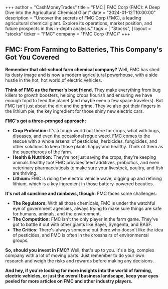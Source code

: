 +++
author = "CashMoneyTrades"
title = "FMC |  FMC Corp (FMC): A Deep Dive into the Agricultural Chemical Giant"
date = "2024-01-12T10:00:00"
description = "Uncover the secrets of FMC Corp (FMC), a leading agricultural chemical giant. Explore its operations, market position, and future prospects in this in-depth analysis."
tags = [
"Stocks",
]
layout = "stocks"
ticker = "FMC"
company = "FMC Corp (FMC)"
+++
        


## FMC: From Farming to Batteries, This Company's Got You Covered 

**Remember that old-school farm chemical company?** Well, FMC has shed its dusty image and is now a modern agricultural powerhouse, with a side hustle in the hot, hot world of electric vehicles.  

**Think of FMC as the farmer's best friend.**  They make everything from bug killers to growth boosters, helping crops flourish and ensuring we have enough food to feed the planet (and maybe even a few space travelers).  But FMC isn't just about the dirt and the grime.  They've also got their fingers in the lithium pie, the key ingredient for those shiny new electric cars. 

**FMC's got a three-pronged approach:**

* **Crop Protection:** It's a tough world out there for crops, what with bugs, diseases, and even the occasional rogue weed.  FMC comes to the rescue with a whole arsenal of pesticides, herbicides, fungicides, and other solutions to keep those plants happy and healthy.  Think of them as the superheroes of the farm. 
* **Health & Nutrition:**  They're not just saving the crops, they're keeping animals healthy too! FMC provides feed additives, probiotics, and even veterinary pharmaceuticals to make sure your livestock, poultry, and fish are thriving. 
* **Lithium:** FMC is riding the electric vehicle wave, digging up and refining lithium, which is a key ingredient in those battery-powered beauties. 

**It's not all sunshine and rainbows, though.**  FMC faces some challenges: 

* **The Regulators:**  With all those chemicals, FMC is under the watchful eye of government agencies, always trying to make sure things are safe for humans, animals, and the environment. 
* **The Competition:**  FMC isn't the only player in the farm game. They've got to battle it out with other giants like Bayer, Syngenta, and BASF. 
* **The Critics:**  There's always someone out there who doesn't like the idea of pesticides, and FMC is often in the crosshairs of environmental groups. 

**So, should you invest in FMC?** Well, that's up to you.  It's a big, complex company with a lot of moving parts.  Just remember to do your own research and weigh the risks and rewards before making any decisions.  

**And hey, if you're looking for more insights into the world of farming, electric vehicles, or just the overall business landscape, keep your eyes peeled for more articles on FMC and other industry players.**

        